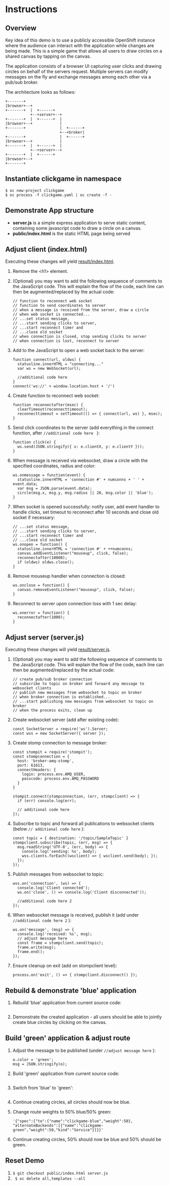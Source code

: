 # Instructions

## Overview
Key idea of this demo is to use a publicly accessible OpenShift instance where the audience can interact with the application while changes are being made. This is a simple game that allows all users to draw circles on a shared canvas by tapping on the canvas.

The application consists of a browser UI capturing user clicks and drawing circles on behalf of the servers request. Multiple servers can modify messages on the fly and exchange messages among each other via a pub/sub broker.

The architecture looks as follows:
```
+-------+
|browser+--+
+-------+  |  +------+
           +--+server+--+
+-------+  |  +------+  |
|browser+--+            |
+-------+               |  +------+
                        +--+broker|
+-------+               |  +------+
|browser+--+            |
+-------+  |  +------+  |
           +--+server+--+
+-------+  |  +------+
|browser+--+
+-------+
```


## Instantiate clickgame in namespace
```
$ oc new-project clickgame
$ oc process -f clickgame.yaml | oc create -f -
```

## Demonstrate App structure
* **server.js** is a simple express application to serve static content,
containing some javascript code to draw a circle on a canvas.
* **public/index.html** is the static HTML page being served


## Adjust client (index.html)
Executing these changes will yield [result/index.html](result/index.html).

1. Remove the &lt;h1> element.

1. (Optional) you may want to add the following sequence of comments to the
JavaScript code. This will explain the flow of the code, each line can then be
augmented/replaced by the actual code:
    ```// create websocket
    // function to reconnect web socket
    // function to send coordinates to server
    // when a message is received from the server, draw a circle
    // when web socket is connected...
    // ...set status message,
    // ...start sending clicks to server,
    // ...start reconnect timer and
    // ...close old socket
    // when connection is closed, stop sending clicks to server
    // when connection is lost, reconnect to server
    ```

1. Add to the JavaScript to open a web socket back to the server:
    ```// create websocket
    function connect(url, oldws) {
      statusline.innerHTML = "connecting..."
      var ws = new WebSocket(url);

      //additional code here
    }
    connect('ws://' + window.location.host + '/')
    ```

1. Create function to reconnect web socket:
    ```// function to reconnect web socket
    function reconnectafter(msec) {
      clearTimeout(reconnecttimeout);
      reconnecttimeout = setTimeout(() => { connect(url, ws) }, msec);
    }
    ```

1. Send click coordinates to the server
(add everything in the connect function,
after ```//additional code here ``` ):
    ```// function to send coordinates to server
    function click(e) {
      ws.send(JSON.stringify({ x: e.clientX, y: e.clientY }));
    }
    ```

1. When message is received via websocket,
draw a circle with the specified coordinates, radius and color:
    ```// draw circle upon message from server
    ws.onmessage = function(event) {
      statusline.innerHTML = 'connection #' + numconns + ' ' + event.data;
      var msg = JSON.parse(event.data);
      circle(msg.x, msg.y, msg.radius || 20, msg.color || 'blue');
    }
    ```

1. When socket is opened successfully:
notify user,
add event handler to handle clicks,
set timeout to reconnect after 10 seconds and
close old socket if necessary:
    ```// when web socket is connected...
    // ...set status message,
    // ...start sending clicks to server,
    // ...start reconnect timer and
    // ...close old socket
    ws.onopen = function() {
      statusline.innerHTML = 'connection #' + ++numconns;
      canvas.addEventListener("mouseup", click, false);
      reconnectafter(10000);
      if (oldws) oldws.close();
    }
    ```

1. Remove mouseup handler when connection is closed:
    ```// stop sending clicks to server when connection is closed
    ws.onclose = function() {
      canvas.removeEventListener("mouseup", click, false);
    }
    ```

1. Reconnect to server upon connection loss with 1 sec delay:
    ```// reconnect to server upon connection loss
    ws.onerror = function() {
      reconnectafter(1000);
    }
    ```

## Adjust server (server.js)
Executing these changes will yield [result/server.js](result/server.js).

1. (Optional) you may want to add the following sequence of comments to the
JavaScript code. This will explain the flow of the code, each line can then be
augmented/replaced by the actual code:
    ```// create websocket server
    // create pub/sub broker connection
    // subscribe to topic on broker and forward any message to websocket clients
    // publish new messages from websocket to topic on broker
    // when broker connection is established...
    // ...start publishing new messages from websocket to topic on broker
    // when the process exits, clean up
    ```

1. Create websocket server
(add after existing code):
    ```// create websocket server
    const SocketServer = require('ws').Server;
    const wss = new SocketServer({ server });
    ```

1. Create  stomp connection to message broker:
    ```// create pub/sub broker connection
    const stompit = require('stompit');
    const stompconnection = {
      host: 'broker-amq-stomp',
      port: 61613,
      connectHeaders: {
        login: process.env.AMQ_USER,
        passcode: process.env.AMQ_PASSWORD
      }
    }

    stompit.connect(stompconnection, (err, stompclient) => {
      if (err) console.log(err);

      // additional code here
    });
    ```

1. Subscribe to topic and forward all publications to websocket clients
(below ```// additional code here``` ):
    ```// subscribe to topic on broker and forward any message to websocket clients
    const topic = { destination: '/topic/SampleTopic' }
    stompclient.subscribe(topic, (err, msg) => {
      msg.readString('UTF-8', (err, body) => {
        console.log('sending: %s', body);
        wss.clients.forEach((wsclient) => { wsclient.send(body); });
      });
    });
    ```

1. Publish messages from websocket to topic:
    ```// when broker connection is established...
    wss.on('connection', (ws) => {
      console.log('Client connected');
      ws.on('close', () => console.log('Client disconnected'));

      //additional code here 2
    });
    ```

1. When websocket message is received, publish it
(add under ```//additional code here 2``` ):
    ```// ...start publishing new messages from websocket to topic on broker
    ws.on('message', (msg) => {
      console.log('received: %s', msg);
      // adjust message here
      const frame = stompclient.send(topic);
      frame.write(msg);
      frame.end();
    });
    ```

1. Ensure cleanup on exit (add on stompclient level):
    ```// when the process exits, clean up
    process.on('exit', () => { stompclient.disconnect() });
    ```

## Rebuild & demonstrate 'blue' application
1. Rebuild 'blue' application from current source code:
    ```$ oc start-build clickgame-blue --from-dir=.
    ```

1. Demonstrate the created application -
all users should be able to jointly create blue circles
by clicking on the canvas.

## Build 'green' application & adjust route
1. Adjust the message to be published (under ```//adjust message here``` ):
    ```var o = JSON.parse(msg);
    o.color = 'green';
    msg = JSON.stringify(o);
    ```

1. Build 'green' application from current source code:
    ```$ oc start-build clickgame-green --from-dir=.
    ```

1. Switch from 'blue' to 'green':
    ```$ oc patch route clickgame -p '{"spec":{"to":{"name":"clickgame-green"}}}'
    ```

1. Continue creating circles, all circles should now be blue.

1. Change route weights to 50% blue/50% green:
    ```$ oc patch route clickgame -p \
    '{"spec":{"to":{"name":"clickgame-blue","weight":50},
    "alternateBackends":[{"name":"clickgame-green","weight":50,"kind":"Service"}]}}'
    ```

1. Continue creating circles, 50% should now be blue and 50% should be green.

## Reset Demo
1. ```$ git checkout public/index.html server.js```
1. ``` $ oc delete all,templates --all```
